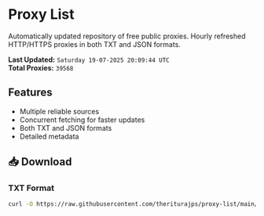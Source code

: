 # Proxy List

Automatically updated repository of free public proxies. Hourly refreshed HTTP/HTTPS proxies in both TXT and JSON formats.

**Last Updated:** `Saturday 19-07-2025 20:09:44 UTC`  
**Total Proxies:** `39568`

## Features
- Multiple reliable sources
- Concurrent fetching for faster updates
- Both TXT and JSON formats
- Detailed metadata

## 📥 Download

### TXT Format
```bash
curl -O https://raw.githubusercontent.com/theriturajps/proxy-list/main/proxies.txt